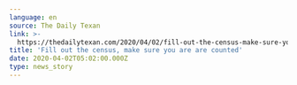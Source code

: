 ```yaml
---
language: en
source: The Daily Texan
link: >-
  https://thedailytexan.com/2020/04/02/fill-out-the-census-make-sure-you-are-are-counted
title: 'Fill out the census, make sure you are are counted'
date: 2020-04-02T05:02:00.000Z
type: news_story
---
```


